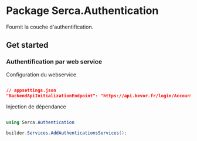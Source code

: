 ﻿# Package Serca.Authentication

Fournit la couche d'authentification.

## Get started

### Authentification par web service

Configuration du webservice 

``` json

// appsettings.json
"BackendApiInitializationEndpoint": "https://api.bevor.fr/login/Account/Init",

``` 

Injection de dépendance


``` C#

using Serca.Authentication

builder.Services.AddAuthenticationsServices();
```
